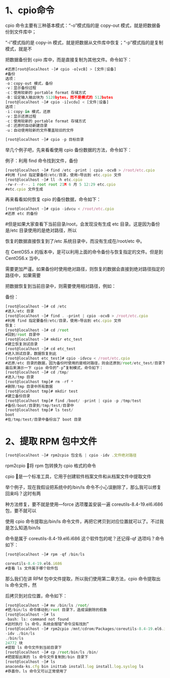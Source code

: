 # 1、cpio命令

cpio 命令主要有三种基本模式：“-o”模式指的是 copy-out 模式，就是把数据备份到文件库中；


“-i”模式指的是 copy-in 模式，就是把数据从文件库中恢复；“-p”模式指的是复制模式，就是不


把数据备份到 cpio 库中，而是直接复制为其他文件。命令如下：





```javascript
#还原[root@localhost ~]# cpio -o[vcB] > [文件|设备]
#备份
选项：
-o：copy-out 模式，备份
-v：显示备份过程
-c：使用较新的 portable format 存储方式
-B：设定输入输出块为 5120bytes，而不是模式的 512butes
[root@localhost ~]# cpio -i[vcdu] < [文件|设备]
选项：
-i：copy-in 模式，还原
-v：显示还原过程
-c：使用较新的 portable format 存储方式
-d：还原时自动新建目录
-u：自动使用较新的文件覆盖较旧的文件
```



```javascript
[root@localhost ~]# cpio -p 目标目录
```

举几个例子吧，先来看看使用 cpio 备份数据的方法，命令如下：


例子：利用 find 命令找到文件，备份


```javascript
[root@localhost ~]# find /etc -print | cpio -ocvB > /root/etc.cpio
#利用 find 指定要备份/etc/目录，使用>导出到 etc.cpio 文件
[root@localhost ~]# ll -h etc.cpio
-rw-r--r--. 1 root root 21M 6 月 5 12:29 etc.cpio
#etc.cpio 文件生成
```

再来看看如何恢复 cpio 的备份数据，命令如下：


```javascript
[root@localhost ~]# cpio -idvcu < /root/etc.cpio
#还原 etc 的备份
```




#但是如果大家查看下当前目录/root，会发现没有生成 etc 目录。这是因为备份是/etc 目录使用的是绝对路径，所以


恢复的数据直接恢复到了/etc 系统目录中，而没有生成在/root/etc 中。


在 CentOS5.x 的版本中，是可以利用上面的命令备份与恢复指定的文件。但是到 CentOS6.x 当中，


需要更加严谨。如果备份时使用绝对路径，则恢复的数据会直接到绝对路径指定的路径中，如果需要


把数据恢复到当前目录中，则需要使用相对路径，例如：


备份：


```javascript
[root@localhost ~]# cd /etc
#进入/etc 目录
[root@localhost ~]# find . -print | cpio -ocvB > /root/etc.cpio
#利用 find 指定要备份/etc/目录，使用>导出到 etc.cpio 文件
恢复：
[root@localhost ~]# cd /root
#回到/root 目录中
[root@localhost ~]# mkdir etc_test
#建立恢复测试目录
[root@localhost ~]# cd etc_test
#进入测试目录，数据恢复到此
[root@localhost etc_test]# cpio -idvcu < /root/etc.cpio
#还原/etc 目录的数据，因为备份时使用的是相对路径，则会还原到/root/etc_test/目录下
最后来演示一下 cpio 命令的“-p”复制模式，命令如下：
[root@localhost ~]# cd /tmp/
#进入/tmp 目录
[root@localhost tmp]# rm -rf *
#删除/tmp 目录中所有数据
[root@localhost tmp]# mkdir test
#建立备份目录
[root@localhost tmp]# find /boot/ -print | cpio -p /tmp/test
#备份/boot/目录到/tmp/test/目录中
[root@localhost tmp]# ls test/
boot
#在/tmp/test/目录中备份出了 boot 目录
```

# 2、提取 RPM 包中文件


```javascript
[root@localhost ~]# rpm2cpio 包全名 | cpio -idv .文件绝对路径
```

rpm2cpio 将 rpm 包转换为 cpio 格式的命令


cpio 是一个标准工具，它用于创建软件档案文件和从档案文件中提取文件


举个例子，现在我假设把系统中的/bin/ls 命令不小心误删除了，那么我可以修复回来吗？这时有两


种方法修复，要不就是使用—force 选项覆盖安装一遍 coreutils-8.4-19.el6.i686 包，要不就可以


使用 cpio 命令提取出/bin/ls 命令文件，再把它拷贝到对应位置就可以了。不过我是怎么知道/bin/ls


命令是属于 coreutils-8.4-19.el6.i686 这个软件包的呢？还记得-qf 选项吗？命令如下：


```javascript
[root@localhost ~]# rpm -qf /bin/ls

coreutils-8.4-19.el6.i686
#查看 ls 文件属于哪个软件包
```

那么我们在讲 RPM 包中文件提取，所以我们使用第二章方法，cpio 命令提取出 ls 命令文件，然


后拷贝到对应位置，命令如下：


```javascript
[root@localhost ~]# mv /bin/ls /root/
#把/bin/ls 命令移动到/root 目录下，造成误删除的假象
[root@localhost ~]# ls
-bash: ls: command not found
#这时执行 ls 命令，系统会报错“命令没有找到”
[root@localhost ~]# rpm2cpio /mnt/cdrom/Packages/coreutils-8.4-19.el6.i686.rpm | cpio
-idv ./bin/ls
./bin/ls
24772 块
#提取 ls 命令文件到当前目录下
[root@localhost ~]# cp /root/bin/ls /bin/
#把提取出来的 ls 命令文件复制到/bin 目录下
[root@localhost ~]# ls
anaconda-ks.cfg bin inittab install.log install.log.syslog ls
#恭喜你，ls 命令又可以正常使用了
```

